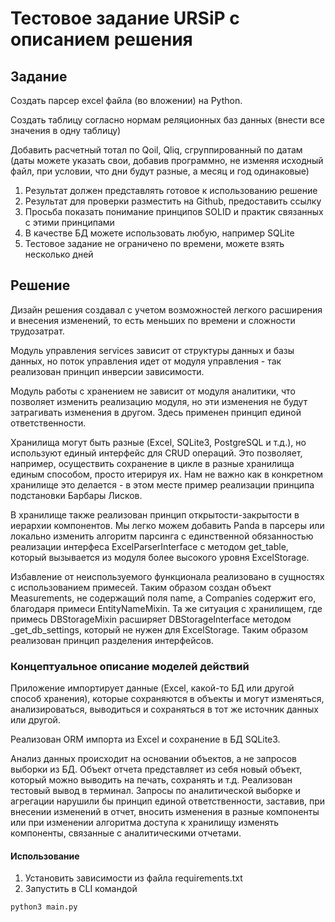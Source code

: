 # Тестовое задание URSiP с описанием решения
## Задание
Создать парсер excel файла (во вложении) на Python.

Создать таблицу согласно нормам реляционных баз данных (внести все значения в одну таблицу)

Добавить расчетный тотал по Qoil, Qliq, сгруппированный по датам (даты можете указать свои,
добавив программно, не изменяя исходный файл, при условии, что дни будут разные, а месяц и год одинаковые)

1. Результат должен представлять готовое к использованию решение
2. Результат для проверки разместить на Github, предоставить ссылку
3. Просьба показать понимание принципов SOLID и  практик связанных с этими принципами
4. В качестве БД можете использовать любую, например SQLite
5. Тестовое задание не ограничено по времени, можете взять несколько дней

## Решение
Дизайн решения создавал с учетом возможностей легкого расширения и внесения изменений,
то есть меньших по времени и сложности трудозатрат.

Модуль управления services зависит от структуры данных и базы данных,
но поток управления идет от модуля управления - так реализован принцип инверсии зависимости.

Модуль работы с хранением не зависит от модуля аналитики, что позволяет изменить реализацию модуля,
но эти изменения не будут затрагивать изменения в другом. Здесь применен принцип единой ответственности.

Хранилища могут быть разные (Excel, SQLite3, PostgreSQL и т.д.), но используют единый интерфейс
для CRUD операций. Это позволяет, например, осуществить сохранение в цикле в разные хранилища единым способом, 
просто итерируя их. Нам не важно как в конкретном хранилище это делается - в этом месте пример реализации 
принципа подстановки Барбары Лисков.

В хранилище также реализован принцип открытости-закрытости в иерархии компонентов. 
Мы легко можем добавить Panda в парсеры или локально изменить алгоритм парсинга с единственной обязанностью 
реализации интерфеса ExcelParserInterface с методом get_table, который вызывается из модуля более высокого уровня ExcelStorage.

Избавление от неиспользуемого функционала реализовано в сущностях с использованием примесей. Таким образом 
создан объект Measurements, не содержащий поля name, а Companies содержит его, благодаря примеси EntityNameMixin.
Та же ситуация с хранилищем, где примесь DBStorageMixin расширяет DBStorageInterface методом _get_db_settings, 
который не нужен для ExcelStorage. Таким образом реализован принцип разделения интерфейсов.

### Концептуальное описание моделей действий 
Приложение импортирует данные (Excel, какой-то БД или другой способ хранения), которые сохраняются 
в объекты и могут изменяться, анализироваться, выводиться и сохраняться в тот же источник данных или другой. 

Реализован ORM импорта из Excel и сохранение в БД SQLite3.

Анализ данных происходит на основании объектов, а не запросов выборки из БД. Объект отчета представляет из себя новый 
объект, который можно выводить на печать, сохранять и т.д. Реализован тестовый вывод в терминал.
Запросы по аналитической выборке и агрегации нарушили бы принцип единой ответственности, заставив, при внесении 
изменений в отчет, вносить изменения в разные компоненты или при изменении алгоритма доступа к хранилищу изменять 
компоненты, связанные с аналитическими отчетами.


#### Использование
1. Установить зависимости из файла requirements.txt
2. Запустить в CLI командой
```
python3 main.py
```

